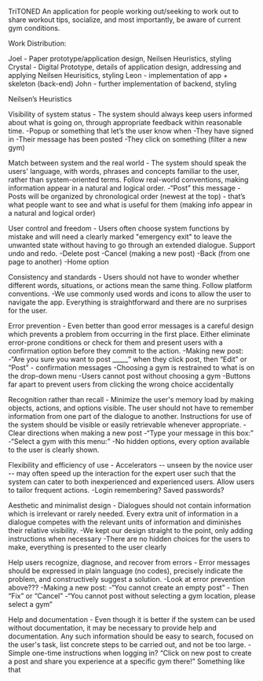 TriTONED
An application for people working out/seeking to work out to share workout tips, socialize, and most importantly, be aware of current gym conditions.


Work Distribution:

Joel - Paper prototype/application design, Neilsen Heuristics, styling
Crystal - Digital Prototype, details of application design, addressing and applying Neilsen Heurisitics, styling
Leon - implementation of app + skeleton (back-end)
John - further implementation of backend, styling


Neilsen’s Heuristics

Visibility of system status - The system should always keep users informed about what is going on, through appropriate feedback within reasonable time.
-Popup or something that let’s the user know when
-They have signed in
-Their message has been posted
-They click on something (filter a new gym)
 
Match between system and the real world - The system should speak the users' language, with words, phrases and concepts familiar to the user, rather than system-oriented terms. Follow real-world conventions, making information appear in a natural and logical order.
-“Post” this message 
-Posts will be organized by chronological order (newest at the top) - that’s what people want to see and what is useful for them (making info appear in a natural and logical order)

User control and freedom - Users often choose system functions by mistake and will need a clearly marked "emergency exit" to leave the unwanted state without having to go through an extended dialogue. Support undo and redo.
-Delete post
-Cancel (making a new post)
-Back (from one page to another)
-Home option
 
Consistency and standards - Users should not have to wonder whether different words, situations, or actions mean the same thing. Follow platform conventions.
-We use commonly used words and icons to allow the user to navigate the app. Everything is straightforward and there are no surprises for the user.

Error prevention - Even better than good error messages is a careful design which prevents a problem from occurring in the first place. Either eliminate error-prone conditions or check for them and present users with a confirmation option before they commit to the action.
-Making new post:
-“Are you sure you want to post _____” when they click post, then “Edit” or “Post” - confirmation messages
-Choosing a gym is restrained to what is on the drop-down menu
-Users cannot post without choosing a gym
-Buttons far apart to prevent users from clicking the wrong choice accidentally

Recognition rather than recall - Minimize the user's memory load by making objects, actions, and options visible. The user should not have to remember information from one part of the dialogue to another. Instructions for use of the system should be visible or easily retrievable whenever appropriate.
-Clear directions when making a new post
-“Type your message in this box:”
-“Select a gym with this menu:”
-No hidden options, every option available to the user is clearly shown.

Flexibility and efficiency of use - Accelerators -- unseen by the novice user -- may often speed up the interaction for the expert user such that the system can cater to both inexperienced and experienced users. Allow users to tailor frequent actions.
-Login remembering? Saved passwords?
 
Aesthetic and minimalist design - Dialogues should not contain information which is irrelevant or rarely needed. Every extra unit of information in a dialogue competes with the relevant units of information and diminishes their relative visibility.
-We kept our design straight to the point, only adding instructions when necessary
-There are no hidden choices for the users to make, everything is presented to the user clearly

Help users recognize, diagnose, and recover from errors - Error messages should be expressed in plain language (no codes), precisely indicate the problem, and constructively suggest a solution.
-Look at error prevention above???
-Making a new post:
-“You cannot create an empty post” - Then “Fix” or “Cancel”
-“You cannot post without selecting a gym location, please select a gym”

Help and documentation - Even though it is better if the system can be used without documentation, it may be necessary to provide help and documentation. Any such information should be easy to search, focused on the user's task, list concrete steps to be carried out, and not be too large.
-Simple one-time instructions when logging in? “Click on new post to create a post and share you experience at a specific gym there!” Something like that
